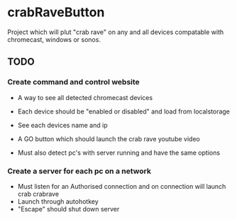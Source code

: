 # crabRaveButton
Project which will plut "crab rave" on any and all devices compatable with chromecast, windows or sonos.

## TODO
### Create command and control website
 - A way to see all detected chromecast devices
 - Each device should be "enabled or disabled" and load from localstorage
 - See each devices name and ip
 - A GO button which should launch the crab rave youtube video

 - Must also detect pc's with server running and have the same options

### Create a server for each pc on a network
 - Must listen for an Authorised connection and on connection will launch crab crabrave
 - Launch through autohotkey
 - "Escape" should shut down server
